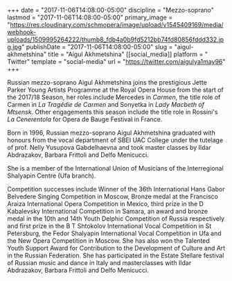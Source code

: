 +++
date = "2017-11-06T14:08:00-05:00"
discipline = "Mezzo-soprano"
lastmod = "2017-11-06T14:08:00-05:00"
primary_image = "https://res.cloudinary.com/schmopera/image/upload/v1545409169/media/webhook-uploads/1509995264222/thumb8_fdb4a0b9fd5212bb74fd80856fddd332.jpg.jpg"
publishDate = "2017-11-06T14:08:00-05:00"
slug = "aigul-akhmetshina"
title = "Aigul Akhmetshina"
[[social_media]]
platform = " Twitter"
template = "social-media"
url = "https://twitter.com/aigulya1may96"
+++

Russian mezzo-soprano Aigul Akhmetshina joins the prestigious Jette Parker Young Artists Programme at the Royal Opera House from the start of the 2017/18 Season, her roles include Mercedes in *Carmen*, the title role of Carmen in *La Tragédie de Carmen* and Sonyetka in *Lady Macbeth of Mtsensk*. Other engagements this season include the title role in Rossini's *La Cenerentola* for Opera de Bauge Festival in France.
 
Born in 1996, Russian mezzo-soprano Aigul Akhmetshina graduated with honours from the vocal department of SBEI UAC College under the tutelage of prof. Nelly Yusupova Gabdelhaevna and took master classes by Ildar Abdrazakov, Barbara Frittoli and Delfo Menicucci.

She is a member of the International Union of Musicians of the Interregional Shalyapin Centre (Ufa branch).
 
Competition successes include Winner of the 36th International Hans Gabor Belvedere Singing Competition in Moscow, Bronze medal at the Francisco Araiza International Opera Competition in Mexico, third prize in the D Kabalevsky International Competition in Samara, an award and bronze medal in the 10th and 14th Youth Delphic Competition of Russia respectively and first prize in the B T Shtokolov International Vocal Competition in St Petersburg, the Fedor Shalyapin International Vocal Competition in Ufa and the New Opera Competition in Moscow. She has also won the Talented Youth Support Award for Contribution to the Development of Culture and Art in the Russian Federation. She has participated in the Estate Stellare festival of Russian music and dance in Italy and masterclasses with Ildar Abdrazakov, Barbara Frittoli and Delfo Menicucci.
